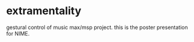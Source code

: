 # extramentality
 gestural control of music max/msp project. this is the poster presentation for NIME.
